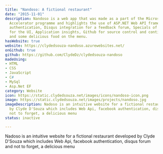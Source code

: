 ```yaml
---
title: "Nandoso: A fictional restaurant"
date: "2015-11-01"
description: Nandoso is a web app that was made as a part of the Microsoft Student
  Accelerator programme and highlights the use of ASP.NET Web API framework, Facebook
  authentication, Disqus integration for a feedback forum, Specials of the day, Bootstrap
  for the UI, Application insights, Github for source control and continuous deployment
  and some delicious food on the menu.
hasWebsite: true
website: https://clydedsouza-nandoso.azurewebsites.net/
onGithub: true
github: https://github.com/ClydeDz/clydedsouza-nandoso
madeUsing:
- HTML
- CSS
- JavaScript
- C#
- MySql
- Asp.Net EF
category: Website
icon: https://static.clydedsouza.net/images/icons/nandoso-icon.png
image: https://static.clydedsouza.net/images/projects/nandoso.jpg
imageDescription: Nadoso is an intuitive website for a fictional restaurant developed
  by Clyde D'Souza which includes Web Api, facebook authentication, disqus forum and
  not to forget, a delicious menu
status: inactive

---
```


Nadoso is an intuitive website for a fictional restaurant developed
  by Clyde D'Souza which includes Web Api, facebook authentication, disqus forum and
  not to forget, a delicious menu